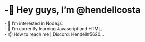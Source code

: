 <div class="title">
<h1>-👋 Hey guys, I’m @hendellcosta </h1>
</div>

<div class="body">
<p>- 👀 I’m interested in Node.js.
<br>
- 🌱 I’m currently learning Javascript and HTML.
<br>
- 📫 How to reach me | Discord: Hendell#5620...</p>

<!---
hendellcosta/hendellcosta is a ✨ special ✨ repository because its `README.md` (this file) appears on your GitHub profile.
You can click the Preview link to take a look at your changes.
--->

<!-- - 👋 Hi, I’m @hendellcosta
- 👀 I’m interested in ...
- 🌱 I’m currently learning ...
- 💞️ I’m looking to collaborate on ...
- 📫 How to reach me ... --!>
